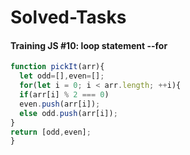 # Solved-Tasks
#### Training JS #10: loop statement --for
````javascript
function pickIt(arr){
  let odd=[],even=[];
  for(let i = 0; i < arr.length; ++i){
  if(arr[i] % 2 === 0)
  even.push(arr[i]);
  else odd.push(arr[i]);
}
return [odd,even];
}


````


